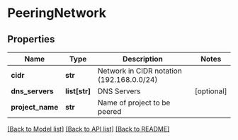 # PeeringNetwork

## Properties
Name | Type | Description | Notes
------------ | ------------- | ------------- | -------------
**cidr** | **str** | Network in CIDR notation (192.168.0.0/24) | 
**dns_servers** | **list[str]** | DNS Servers | [optional] 
**project_name** | **str** | Name of project to be peered | 

[[Back to Model list]](../README.md#documentation-for-models) [[Back to API list]](../README.md#documentation-for-api-endpoints) [[Back to README]](../README.md)


